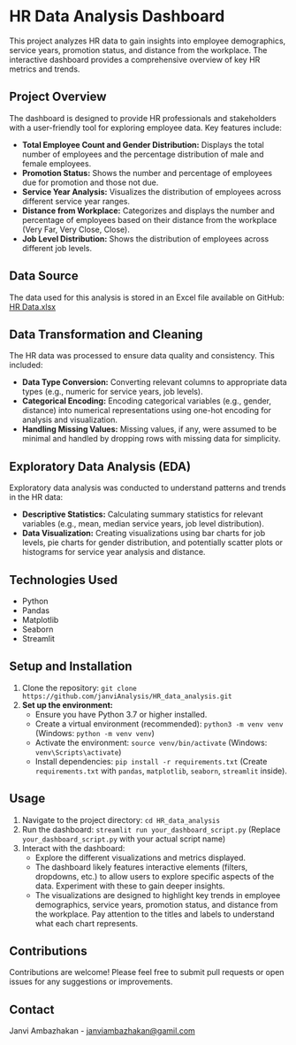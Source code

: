 # HR Data Analysis Dashboard

This project analyzes HR data to gain insights into employee demographics, service years, promotion status, and distance from the workplace. The interactive dashboard provides a comprehensive overview of key HR metrics and trends.

## Project Overview

The dashboard is designed to provide HR professionals and stakeholders with a user-friendly tool for exploring employee data. Key features include:

- **Total Employee Count and Gender Distribution:** Displays the total number of employees and the percentage distribution of male and female employees.
- **Promotion Status:** Shows the number and percentage of employees due for promotion and those not due.
- **Service Year Analysis:** Visualizes the distribution of employees across different service year ranges.
- **Distance from Workplace:**  Categorizes and displays the number and percentage of employees based on their distance from the workplace (Very Far, Very Close, Close).
- **Job Level Distribution:** Shows the distribution of employees across different job levels.

## Data Source

The data used for this analysis is stored in an Excel file available on GitHub: [HR Data.xlsx](https://github.com/janviAnalysis/HR_data_analysis/blob/main/HR%20Data.xlsx)

## Data Transformation and Cleaning

The HR data was processed to ensure data quality and consistency. This included:

- **Data Type Conversion:**  Converting relevant columns to appropriate data types (e.g., numeric for service years, job levels).
- **Categorical Encoding:**  Encoding categorical variables (e.g., gender, distance) into numerical representations using one-hot encoding for analysis and visualization.
- **Handling Missing Values:** Missing values, if any, were assumed to be minimal and handled by dropping rows with missing data for simplicity.

## Exploratory Data Analysis (EDA)

Exploratory data analysis was conducted to understand patterns and trends in the HR data:

- **Descriptive Statistics:**  Calculating summary statistics for relevant variables (e.g., mean, median service years, job level distribution).
- **Data Visualization:** Creating visualizations using bar charts for job levels, pie charts for gender distribution, and potentially scatter plots or histograms for service year analysis and distance.

## Technologies Used

- Python
- Pandas
- Matplotlib
- Seaborn
- Streamlit

## Setup and Installation

1. Clone the repository: `git clone https://github.com/janviAnalysis/HR_data_analysis.git`
2. **Set up the environment:**
   - Ensure you have Python 3.7 or higher installed.
   - Create a virtual environment (recommended): `python3 -m venv venv` (Windows: `python -m venv venv`)
   - Activate the environment: `source venv/bin/activate` (Windows: `venv\Scripts\activate`)
   - Install dependencies: `pip install -r requirements.txt` (Create `requirements.txt` with `pandas`, `matplotlib`, `seaborn`, `streamlit` inside).

## Usage

1. Navigate to the project directory: `cd HR_data_analysis`
2. Run the dashboard: `streamlit run your_dashboard_script.py` (Replace `your_dashboard_script.py` with your actual script name)
3. Interact with the dashboard:
   - Explore the different visualizations and metrics displayed.
   - The dashboard likely features interactive elements (filters, dropdowns, etc.) to allow users to explore specific aspects of the data.  Experiment with these to gain deeper insights.
   - The visualizations are designed to highlight key trends in employee demographics, service years, promotion status, and distance from the workplace.  Pay attention to the titles and labels to understand what each chart represents.

## Contributions

Contributions are welcome! Please feel free to submit pull requests or open issues for any suggestions or improvements.

## Contact

Janvi Ambazhakan - janviambazhakan@gamil.com
